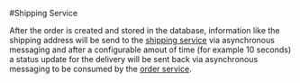 #Shipping Service

After the order is created and stored in the database, information like the shipping address will be send to the [shipping service](shipping-service.md) via asynchronous messaging and after a configurable amout of time (for example 10 seconds) a status update for the delivery will be sent back via asynchronous messaging to be consumed by the [order service](order-service.md).
